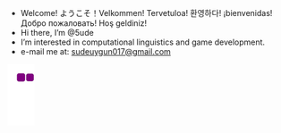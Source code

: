 - Welcome! ようこそ！Velkommen! Tervetuloa! 환영하다! ¡bienvenidas! Добро пожаловать! Hoş geldiniz!
- Hi there, I’m @5ude
- I’m interested in computational linguistics and game development.
- e-mail me at: sudeuygun017@gmail.com

![snake gif](https://github.com/5ude/5ude/blob/output/github-contribution-grid-snake.gif)
